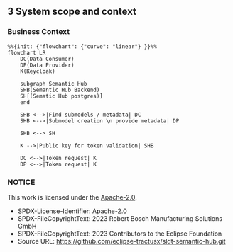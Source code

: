 ## 3 System scope and context

### Business Context

```mermaid
%%{init: {"flowchart": {"curve": "linear"} }}%%
flowchart LR
    DC(Data Consumer)
    DP(Data Provider)
    K(Keycloak)

    subgraph Semantic Hub
    SHB(Semantic Hub Backend)
    SH[(Sematic Hub postgres)]
    end
    
    SHB <-->|Find submodels / metadata| DC
    SHB <-->|Submodel creation \n provide metadata| DP

    SHB <--> SH

    K -->|Public key for token validation| SHB

    DC <-->|Token request| K
    DP <-->|Token request| K
```

### NOTICE

This work is licensed under the [Apache-2.0](https://www.apache.org/licenses/LICENSE-2.0).

- SPDX-License-Identifier: Apache-2.0
- SPDX-FileCopyrightText: 2023 Robert Bosch Manufacturing Solutions GmbH
- SPDX-FileCopyrightText: 2023 Contributors to the Eclipse Foundation
- Source URL: https://github.com/eclipse-tractusx/sldt-semantic-hub.git